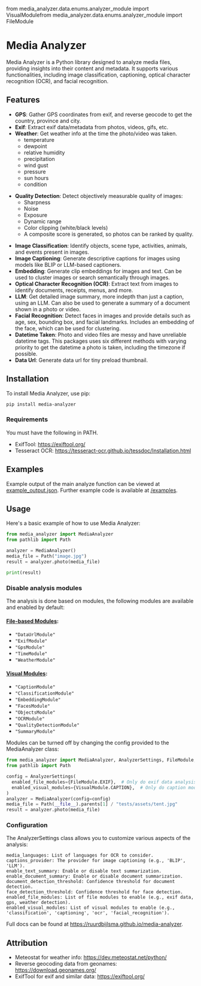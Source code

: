 from media_analyzer.data.enums.analyzer_module import VisualModulefrom media_analyzer.data.enums.analyzer_module import FileModule

# Media Analyzer

Media Analyzer is a Python library designed to analyze media files, providing insights into their
content and metadata. It supports various functionalities, including image classification,
captioning, optical character recognition (OCR), and facial recognition.

## Features

- **GPS**: Gather GPS coordinates from exif, and reverse geocode to get the country, province and
  city.
- **Exif**: Extract exif data/metadata from photos, videos, gifs, etc.
- **Weather**: Get weather info at the time the photo/video was taken.
    * temperature
    * dewpoint
    * relative humidity
    * precipitation
    * wind gust
    * pressure
    * sun hours
    * condition

* **Quality Detection**: Detect objectively measurable quality of images:
    * Sharpness
    * Noise
    * Exposure
    * Dynamic range
    * Color clipping (white/black levels)
    * A composite score is generated, so photos can be ranked by quality.

- **Image Classification**: Identify objects, scene type, activities, animals, and events present in
  images.
- **Image Captioning**: Generate descriptive captions for images using models like BLIP or
  LLM-based captioners.
- **Embedding**: Generate clip embeddings for images and text. Can be used to cluster images or
  search semantically through images.
- **Optical Character Recognition (OCR)**: Extract text from images to identify documents, receipts,
  menus, and more.
- **LLM**: Get detailed image summary, more indepth than just a caption, using an LLM. Can also be
  used to generate a summary of a document shown in a photo or video.
- **Facial Recognition**: Detect faces in images and provide details such as age, sex, bounding box,
  and facial landmarks. Includes an embedding of the face, which can be used for clustering.
- **Datetime Taken**: Photo and video files are messy and have unreliable datetime tags. This
  packages uses six different methods with varying priority to get the datetime a photo is taken,
  including the timezone if possible.
- **Data Url**: Generate data url for tiny preload thumbnail.

## Installation

To install Media Analyzer, use pip:

```bash
pip install media-analyzer
```

### Requirements

You must have the following in PATH.

* ExifTool: https://exiftool.org/
* Tesseract OCR: https://tesseract-ocr.github.io/tessdoc/Installation.html

## Examples

Example output of the main analyze function can be viewed
at [example_output.json](https://github.com/RuurdBijlsma/media-analyzer/blob/main/examples/example_output.json).
Further example code is available
at [/examples](https://github.com/RuurdBijlsma/media-analyzer/tree/main/examples).

## Usage

Here's a basic example of how to use Media Analyzer:

```python
from media_analyzer import MediaAnalyzer
from pathlib import Path

analyzer = MediaAnalyzer()
media_file = Path("image.jpg")
result = analyzer.photo(media_file)

print(result)
```

### Disable analysis modules

The analysis is done based on modules, the following modules are available and enabled by default:

#### [File-based Modules](https://ruurdbijlsma.github.io/media-analyzer/media_analyzer.html#FileModule):

* `"DataUrlModule"`
* `"ExifModule"`
* `"GpsModule"`
* `"TimeModule"`
* `"WeatherModule"`

#### [Visual Modules](https://ruurdbijlsma.github.io/media-analyzer/media_analyzer.html#VisualModule):

* `"CaptionModule"`
* `"ClassificationModule"`
* `"EmbeddingModule"`
* `"FacesModule"`
* `"ObjectsModule"`
* `"OCRModule"`
* `"QualityDetectionModule"`
* `"SummaryModule"`

Modules can be turned off by changing the config provided to the MediaAnalyzer class:

```python
from media_analyzer import MediaAnalyzer, AnalyzerSettings, FileModule, VisualModule
from pathlib import Path

config = AnalyzerSettings(
  enabled_file_modules={FileModule.EXIF},  # Only do exif data analysis on file
  enabled_visual_modules={VisualModule.CAPTION},  # Only do caption module as visual module
)
analyzer = MediaAnalyzer(config=config)
media_file = Path(__file__).parents[1] / "tests/assets/tent.jpg"
result = analyzer.photo(media_file)
```

### Configuration

The AnalyzerSettings class allows you to customize various aspects of the analysis:

    media_languages: List of languages for OCR to consider.
    captions_provider: The provider for image captioning (e.g., 'BLIP', 'LLM').
    enable_text_summary: Enable or disable text summarization.
    enable_document_summary: Enable or disable document summarization.
    document_detection_threshold: Confidence threshold for document detection.
    face_detection_threshold: Confidence threshold for face detection.
    enabled_file_modules: List of file modules to enable (e.g., exif data, gps, weather detection).
    enabled_visual_modules: List of visual modules to enable (e.g., 'classification', 'captioning', 'ocr', 'facial_recognition').

Full docs can be found at https://ruurdbijlsma.github.io/media-analyzer.

## Attribution

* Meteostat for weather info: https://dev.meteostat.net/python/
* Reverse geocoding data from geonames: https://download.geonames.org/
* ExifTool for exif and similar data: https://exiftool.org/